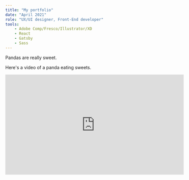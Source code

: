 ```yaml
---
title: "My portfolio"
date: "April 2021"
role: "UX/UI designer, Front-End developer"
tools:
    - Adobe Comp/Fresco/Illustrator/XD
    - React
    - Gatsby
    - Sass
---
```


Pandas are really sweet.

Here's a video of a panda eating sweets.

<iframe width="560" height="315" src="https://www.youtube.com/embed/4n0xNbfJLR8" frameborder="0" allowfullscreen></iframe>
